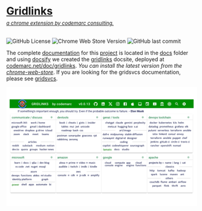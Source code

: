 # [Gridlinks](https://codemarc.net/doc/gridlinks)
<div style="font-size:10pt;margin-top:-12px;font-style:italic"><a href="https://codemarc.net">a chrome extension by codemarc consulting.</a></div>
<br/>

![GitHub License](https://img.shields.io/github/license/codemarc/gridlinks?link=https%3A%2F%2Fgithub.com%2Fcodemarc%2Fgridlinks%2Fblob%2Fmain%2FLICENSE)
![Chrome Web Store Version](https://img.shields.io/chrome-web-store/v/ofpobifnipafncfehmgeknfkgojkbgke?color=blue&link=https%3A%2F%2Fchromewebstore.google.com%2Fdetail%2Fgridlinks%2Fofpobifnipafncfehmgeknfkgojkbgke)
![GitHub last commit](https://img.shields.io/github/last-commit/codemarc/gridlinks)


The complete [documentation](./doc/README.md) for this [project] is located in the   [docs] folder and using [docsify] we created the [gridlinks][docsite]   docsite, deployed at [codemarc.net/doc/gridlinks][docsite]. *You can install the latest version from the [chrome-web-store]*. If you are looking for the gridsvcs documentation, please see [gridsvcs](https://github.com/codemarc/gridsvcs).

![](doc/img/snapshot1.png)

[docsite]: https://codemarc.net/doc/gridlinks
[docsify]: "https://docsify.js.org/#/"


[project]: https://github.com/codemarc/gridlinks/tree/main
[docsite]: https://codemarc.net/doc/gridlinks
[docsify]: https://docsify.js.org/#/
[docs]: https://github.com/codemarc/gridlinks/tree/main/doc
[chrome-web-store]: https://chromewebstore.google.com/detail/gridlinks/ofpobifnipafncfehmgeknfkgojkbgke
